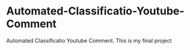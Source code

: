 # Automated-Classificatio-Youtube-Comment
Automated Classificatio Youtube Comment. This is my final project
